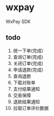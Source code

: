 # wxpay
WxPay SDK


## todo

1. 统一下单(完成)
2. 查询订单(完成)
3. 关闭订单(完成)
4. 申请退款(完成)
5. 查询退款
6. 下载对账单
7. 支付结果通知
8. 交易保障
9. 退款结果通知
10. 拉取订单评价数据
